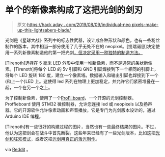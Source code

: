 # 单个的新像素构成了这把光剑的剑刃

> 原文:[https://hack aday . com/2019/08/09/individual-neo pixels-make-up-this-lightsabers-blade/](https://hackaday.com/2019/08/09/individual-neopixels-make-up-this-lightsabers-blade/)

光剑是《星球大战》系列中的标志性武器，设计成各种形状和颜色。也有一些粉丝制作的版本，其中相当一部分使用了几乎无处不在的 neopixel。[提瑞诺思]决定使用一系列新像素制造他的第一把光剑[，但决定采用一种独特的制造方法。](https://imgur.com/a/XC3lPFN)

[Tirenoth]选择在 5 毫米 LED 外形中使用一堆新像素，而不是通常的条状新像素。[Tirenoth]将每个 LED 的 5v 引脚和 GND 引脚焊接到下一个相同的引脚上，将每个 LED 旋转 180 度，建立一个像素塔。数据输入和输出引脚也焊接到下一个(和上一个)LED 上。这使得 led 系列在物理上更加稳定，并允许它们紧密堆叠在一起，一个在另一个之上。

为了控制新像素，使用了一个[ProFi board](https://fredrik.hubbe.net/lightsaber/v4/)，一个开源的光剑控制器。Proffieboard 使用 STM32 微控制器，允许您连接 led 或 neopixels 以及扬声器。它的开源软件允许像素动画和声音播放。它是专门为光剑版本设计的，通过 Arduino IDE 编程。

[Tirenoth]有一些很好的构建过程的图片，当然也有一些最终结果的图片。不过，他认为这把剑会在战斗中首先断裂。这些年来已经有了一些光剑版本，比如这把[光剑和狂欢模式](https://hackaday.com/2017/09/16/a-lightsaber-with-rave-mode/)，或者这把[光剑用真正的激光制作](https://hackaday.com/2019/01/04/a-foggy-lightsaber-build/)。

via [Reddit](https://www.reddit.com/r/DIY/comments/cmjr34/my_lightsaber_build_with_proffieboard_and) 。